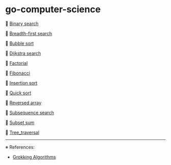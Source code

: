 # go-computer-science

📌 [Binary search](binarysearch)

📌 [Breadth-first search](breadthfirstsearch)

📌 [Bubble sort](bubble_sort)

📌 [Dijkstra search](dijkstra_search)

📌 [Factorial](factorial)

📌 [Fibonacci](fibonacci)

📌 [Insertion sort](insertion_sort)

📌 [Quick sort](quick_sort)

📌 [Reversed array](reversed_array)

📌 [Subsequence search](subsequence_search)

📌 [Subset sum](subset_sum)

📌 [Tree_traversal](tree_traversal)

---
※ References:
- [Grokking Algorithms](https://www.oreilly.com/library/view/grokking-algorithms/9781617292231/)
